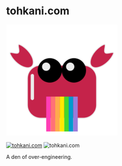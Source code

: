 # tohkani.com

<img src="src/crab_vomit.svg" width="300" alt="Vomiting crab" />

[![tohkani.com](https://img.shields.io/badge/web-tohkani.com-teal?style=for-the-badge)](https://www.tohkani.com/)
![tohkani.com](https://img.shields.io/badge/reizeiin-tohka-greenl?style=for-the-badge)

A den of over-engineering.
